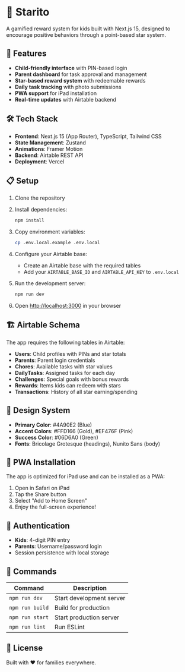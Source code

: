 # 🌟 Starito

A gamified reward system for kids built with Next.js 15, designed to encourage positive behaviors through a point-based star system.

## 🚀 Features

- **Child-friendly interface** with PIN-based login
- **Parent dashboard** for task approval and management
- **Star-based reward system** with redeemable rewards
- **Daily task tracking** with photo submissions
- **PWA support** for iPad installation
- **Real-time updates** with Airtable backend

## 🛠️ Tech Stack

- **Frontend**: Next.js 15 (App Router), TypeScript, Tailwind CSS
- **State Management**: Zustand
- **Animations**: Framer Motion
- **Backend**: Airtable REST API
- **Deployment**: Vercel

## 📋 Setup

1. Clone the repository
2. Install dependencies:
   ```bash
   npm install
   ```

3. Copy environment variables:
   ```bash
   cp .env.local.example .env.local
   ```

4. Configure your Airtable base:
   - Create an Airtable base with the required tables
   - Add your `AIRTABLE_BASE_ID` and `AIRTABLE_API_KEY` to `.env.local`

5. Run the development server:
   ```bash
   npm run dev
   ```

6. Open [http://localhost:3000](http://localhost:3000) in your browser

## 🏗️ Airtable Schema

The app requires the following tables in Airtable:

- **Users**: Child profiles with PINs and star totals
- **Parents**: Parent login credentials
- **Chores**: Available tasks with star values
- **DailyTasks**: Assigned tasks for each day
- **Challenges**: Special goals with bonus rewards
- **Rewards**: Items kids can redeem with stars
- **Transactions**: History of all star earning/spending

## 🎨 Design System

- **Primary Color**: #4A90E2 (Blue)
- **Accent Colors**: #FFD166 (Gold), #EF476F (Pink)
- **Success Color**: #06D6A0 (Green)
- **Fonts**: Bricolage Grotesque (headings), Nunito Sans (body)

## 📱 PWA Installation

The app is optimized for iPad use and can be installed as a PWA:

1. Open in Safari on iPad
2. Tap the Share button
3. Select "Add to Home Screen"
4. Enjoy the full-screen experience!

## 🔐 Authentication

- **Kids**: 4-digit PIN entry
- **Parents**: Username/password login
- Session persistence with local storage

## 🧞 Commands

| Command | Description |
|---------|-------------|
| `npm run dev` | Start development server |
| `npm run build` | Build for production |
| `npm run start` | Start production server |
| `npm run lint` | Run ESLint |

## 📄 License

Built with ❤️ for families everywhere.